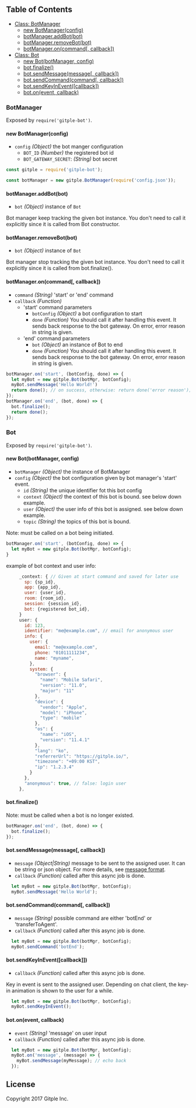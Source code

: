 ## Table of Contents

  - [Class: BotManager](#botmanager)
    - [new BotManager(config)](#new-botmanagerconfig)
    - [botManager.addBot(bot)](#botmanageraddbotbot)
    - [botManager.removeBot(bot)](#botmanagerremovebotbot)
    - [botManager.on(command[, callback])](#botmanageroncommand-callback)
  - [Class: Bot](#bot)
    - [new Bot(botManager, config)](#new-botbotmanager-config)
    - [bot.finalize()](#botfinalize)
    - [bot.sendMessage(message[, callback])](#botsendmessagemessage-callback)
    - [bot.sendCommand(command[, callback])](#botsendcommandcommand-callback)
    - [bot.sendKeyInEvent([callback])](#botsendkeyineventcallback)
    - [bot.on(event, callback)](#botonevent-callback)

### BotManager
Exposed by `require('gitple-bot')`.

#### new BotManager(config)

  - `config` _(Object)_  the bot manger configuration
    - `BOT_ID` _(Number)_  the registered bot id
    - `BOT_GATEWAY_SECRET`: _(String)_ bot secret

```js
const gitple = require('gitple-bot');

const botManager = new gitple.BotManager(require('config.json'));
```

#### botManager.addBot(bot)
  - `bot` _(Object)_ instance of `Bot`

Bot manager keep tracking the given bot instance. You don't need to call it explicitly since it is called from Bot constructor.


#### botManager.removeBot(bot)
  - `bot` _(Object)_ instance of `Bot`

Bot manager stop tracking the given bot instance. You don't need to call it explicitly since it is called from bot.finalize().


#### botManager.on(command[, callback])

  - `command` _(String)_ 'start' or 'end' command
  - `callback` _(Function)_
    - 'start' command parameters
      - `botConfig` _(Object)_ a bot configuration to start
      - `done` _(Function)_ You should call it after handling this event. It sends back response to the bot gateway. On error, error reason in string is given.
    - 'end' command parameters
      - `bot` _(Object)_ an instance of Bot to end
      - `done` _(Function)_ You should call it after handling this event. It sends back response to the bot gateway. On error, error reason in string is given.


```js
botManager.on('start', (botConfig, done) => {
  let myBot = new gitple.Bot(botMgr, botConfig);
  myBot.sendMessage('Hello World!')
  return done(); // on success, otherwise: return done('error reason');
});
botManager.on('end', (bot, done) => {
  bot.finalize();
  return done();
});
```

### Bot
Exposed by `require('gitple-bot')`.

#### new Bot(botManager, config)

  - `botManager` _(Object)_  the instance of BotManager
  - `config` _(Object)_  the bot configuration given by bot manager's 'start' event.
    - `id` _(String)_  the unique identifier fot this bot config
    - `context` _(Object)_  the context of this bot is bound. see below down example.
    - `user` _(Object)_  the user info of this bot is assigned. see below down example.
    - `topic` _(String)_ the topics of this bot is bound.

Note: must be called on a bot being initiated.

```js
botManager.on('start', (botConfig, done) => {
  let myBot = new gitple.Bot(botMgr, botConfig);
}
```

example of bot context and user info:

```js
     _context: { // Given at start command and saved for later use
       sp: {sp_id},
       app: {app_id},
       user: {user_id},
       room: {room_id},
       session: {session_id},
       bot: {registered bot_id},
     }
     user: {
       id: 123,
       identifier: "me@example.com", // email for anonymous user
       info: {
         user: {
           email: "me@example.com",
           phone: "01011111234",
           name: "myname",
         },
         system: {
           "browser": {
             "name": "Mobile Safari",
             "version": "11.0",
             "major": "11"
           },
           "device": {
             "vendor": "Apple",
             "model": "iPhone",
             "type": "mobile"
           },
           "os": {
             "name": "iOS",
             "version": "11.4.1"
           },
           "lang": "ko",
           "referrerUrl": "https://gitple.io/",
           "timezone": "+09:00 KST",
           "ip": "1.2.3.4"
         }
       },
       "anonymous": true, // false: login user
     },
```

#### bot.finalize()

Note: must be called when a bot is no longer existed.

```js
botManager.on('end', (bot, done) => {
  bot.finalize();
});
```

#### bot.sendMessage(message[, callback])
  - `message` _(Object|String)_ message to be sent to the assigned user. It can be string or json object. For more details, see [message format](/README.md#messssage-format).
  - `callback` _(Function)_ called after this async job is done.


```js
  let myBot = new gitple.Bot(botMgr, botConfig);
  myBot.sendMessage('Hello World');
```

#### bot.sendCommand(command[, callback])
  - `message` _(String)_  possible command are either 'botEnd' or 'transferToAgent'.
  - `callback` _(Function)_ called after this async job is done.

```js
  let myBot = new gitple.Bot(botMgr, botConfig);
  myBot.sendCommand('botEnd');
```

#### bot.sendKeyInEvent([callback]])
  - `callback` _(Function)_ called after this async job is done.

Key in event is sent to the assigned user. Depending on chat client, the key-in animation is shown to the user for a while.

```js
  let myBot = new gitple.Bot(botMgr, botConfig);
  myBot.sendKeyInEvent();
```

#### bot.on(event, callback)
  - `event` _(String)_ 'message' on user input
  - `callback` _(Function)_ called after this async job is done.

```js
  let myBot = new gitple.Bot(botMgr, botConfig);
  myBot.on('message', (message) => {
    myBot.sendMessage(myMessage); // echo back
  });
```

License
----------
   Copyright 2017 Gitple Inc.
